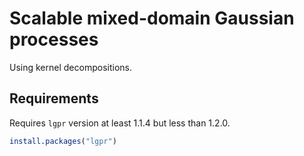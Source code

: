 # Scalable mixed-domain Gaussian processes

Using kernel decompositions.

## Requirements
Requires `lgpr` version at least 1.1.4 but less than 1.2.0.

```R
install.packages("lgpr")
```
